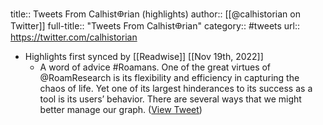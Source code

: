 title:: Tweets From Calhist𐃏rian (highlights)
author:: [[@calhistorian on Twitter]]
full-title:: "Tweets From Calhist𐃏rian"
category:: #tweets
url:: https://twitter.com/calhistorian

- Highlights first synced by [[Readwise]] [[Nov 19th, 2022]]
	- A word of advice #Roamans. One of the great virtues of @RoamResearch is its flexibility and efficiency in capturing the chaos of life. Yet one of its largest hinderances to its success as a tool is its users’ behavior. There are several ways that we might better manage our graph. ([View Tweet](https://twitter.com/calhistorian/status/1404577082047287297))